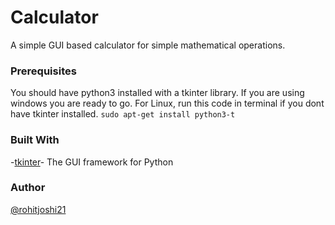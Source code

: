 # Calculator

A simple GUI based calculator for simple mathematical operations.

### Prerequisites

You should have python3 installed with a tkinter library. If you are using windows you are ready to go.
For Linux, run this code in terminal if you dont have tkinter installed.
`sudo apt-get install python3-t`

### Built With

-[tkinter](https://github.com/topics/tkinter)- The GUI framework for Python

### Author

[@rohitjoshi21](https://github.com/rohitjoshi21)
